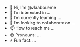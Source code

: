 - 👋 Hi, I’m @vlaaboueme
- 👀 I’m interested in ...
- 🌱 I’m currently learning ...
- 💞️ I’m looking to collaborate on ...
- 📫 How to reach me ...
- 😄 Pronouns: ...
- ⚡ Fun fact: ...

<!---
vlaaboueme/vlaaboueme is a ✨ special ✨ repository because its `README.md` (this file) appears on your GitHub profile.
You can click the Preview link to take a look at your changes.
--->
